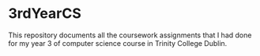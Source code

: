 # 3rdYearCS
This repository documents all the coursework assignments that I had done for my year 3 of computer science course in Trinity College Dublin.
